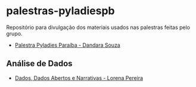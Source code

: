 # palestras-pyladiespb

Repositório para divulgação dos materiais usados nas palestras feitas pelo grupo.


- [Palestra Pyladies Paraíba - Dandara Souza](https://docs.google.com/presentation/d/1Uaqg0dUlHezqTheXQBqh66A5RDOJ5sIraBKvzLK7EjI/edit?usp=sharing)

## Análise de Dados
- [Dados, Dados Abertos e Narrativas - Lorena Pereira](https://docs.google.com/presentation/d/1BcNiUBmGvtcRZQWsQpuGdxuSrRMcZte7F5s2GtAf2jA/edit?usp=sharing)
